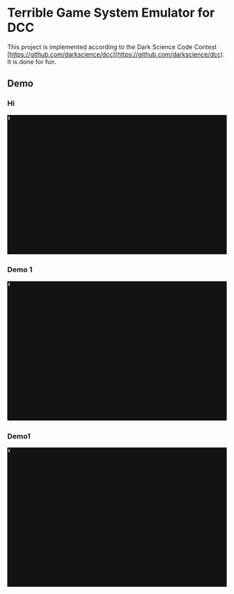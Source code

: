 # Terrible Game System Emulator for DCC

This project is implemented according to the Dark Science Code Contest [https://github.com/darkscience/dcc](https://github.com/darkscience/dcc). It is done for fun.

## Demo

### Hi
![Hi Demo](./assets/hi.gif)

### Demo 1
![Demo 1](./assets/demo1.gif)

### Demo1
![Demo 2](./assets/demo2.gif)
